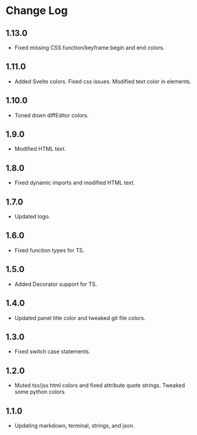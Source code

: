 # Change Log

## 1.13.0
- Fixed missing CSS function/keyframe begin and end colors.

## 1.11.0
- Added Svelte colors.  Fixed css issues. Modified text color in elements.

## 1.10.0
- Toned down diffEditor colors.

## 1.9.0
- Modified HTML text.

## 1.8.0
- Fixed dynamic imports and modified HTML text.

## 1.7.0
- Updated logo.

## 1.6.0
- Fixed function types for TS.

## 1.5.0
- Added Decorator support for TS.

## 1.4.0
- Updated panel title color and tweaked git file colors.

## 1.3.0
- Fixed switch case statements.

## 1.2.0
- Muted tsx/jsx html colors and fixed attribute quote strings.  Tweaked some python colors.

## 1.1.0
- Updating markdown, terminal, strings, and json.
